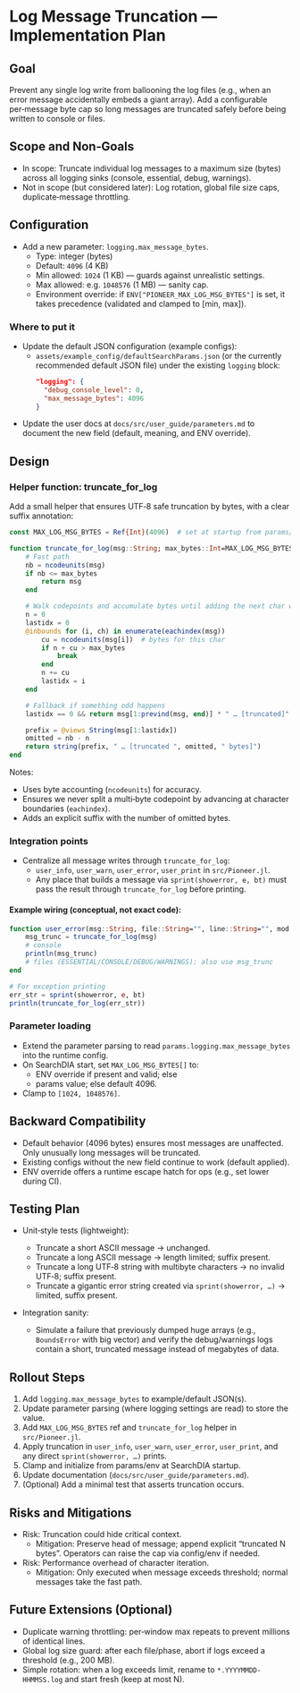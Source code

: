 # Log Message Truncation — Implementation Plan

## Goal

Prevent any single log write from ballooning the log files (e.g., when an error message accidentally embeds a giant array). Add a configurable per‑message byte cap so long messages are truncated safely before being written to console or files.

## Scope and Non‑Goals

- In scope: Truncate individual log messages to a maximum size (bytes) across all logging sinks (console, essential, debug, warnings).
- Not in scope (but considered later): Log rotation, global file size caps, duplicate‑message throttling.

## Configuration

- Add a new parameter: `logging.max_message_bytes`.
  - Type: integer (bytes)
  - Default: `4096` (4 KB)
  - Min allowed: `1024` (1 KB) — guards against unrealistic settings.
  - Max allowed: e.g. `1048576` (1 MB) — sanity cap.
  - Environment override: if `ENV["PIONEER_MAX_LOG_MSG_BYTES"]` is set, it takes precedence (validated and clamped to [min, max]).

### Where to put it

- Update the default JSON configuration (example configs):
  - `assets/example_config/defaultSearchParams.json` (or the currently recommended default JSON file) under the existing `logging` block:
    ```json
    "logging": {
      "debug_console_level": 0,
      "max_message_bytes": 4096
    }
    ```
- Update the user docs at `docs/src/user_guide/parameters.md` to document the new field (default, meaning, and ENV override).

## Design

### Helper function: truncate_for_log

Add a small helper that ensures UTF‑8 safe truncation by bytes, with a clear suffix annotation:

```julia
const MAX_LOG_MSG_BYTES = Ref{Int}(4096)  # set at startup from params/env

function truncate_for_log(msg::String; max_bytes::Int=MAX_LOG_MSG_BYTES[])
    # Fast path
    nb = ncodeunits(msg)
    if nb <= max_bytes
        return msg
    end

    # Walk codepoints and accumulate bytes until adding the next char would exceed max_bytes
    n = 0
    lastidx = 0
    @inbounds for (i, ch) in enumerate(eachindex(msg))
        cu = ncodeunits(msg[i])  # bytes for this char
        if n + cu > max_bytes
            break
        end
        n += cu
        lastidx = i
    end

    # Fallback if something odd happens
    lastidx == 0 && return msg[1:prevind(msg, end)] * " … [truncated]"

    prefix = @views String(msg[1:lastidx])
    omitted = nb - n
    return string(prefix, " … [truncated ", omitted, " bytes]")
end
```

Notes:
- Uses byte accounting (`ncodeunits`) for accuracy.
- Ensures we never split a multi‑byte codepoint by advancing at character boundaries (`eachindex`).
- Adds an explicit suffix with the number of omitted bytes.

### Integration points

- Centralize all message writes through `truncate_for_log`:
  - `user_info`, `user_warn`, `user_error`, `user_print` in `src/Pioneer.jl`.
  - Any place that builds a message via `sprint(showerror, e, bt)` must pass the result through `truncate_for_log` before printing.

#### Example wiring (conceptual, not exact code):

```julia
function user_error(msg::String, file::String="", line::String="", mod::String="")
    msg_trunc = truncate_for_log(msg)
    # console
    println(msg_trunc)
    # files (ESSENTIAL/CONSOLE/DEBUG/WARNINGS): also use msg_trunc
end

# For exception printing
err_str = sprint(showerror, e, bt)
println(truncate_for_log(err_str))
```

### Parameter loading

- Extend the parameter parsing to read `params.logging.max_message_bytes` into the runtime config.
- On SearchDIA start, set `MAX_LOG_MSG_BYTES[]` to:
  - ENV override if present and valid; else
  - params value; else default 4096.
- Clamp to `[1024, 1048576]`.

## Backward Compatibility

- Default behavior (4096 bytes) ensures most messages are unaffected. Only unusually long messages will be truncated.
- Existing configs without the new field continue to work (default applied).
- ENV override offers a runtime escape hatch for ops (e.g., set lower during CI).

## Testing Plan

- Unit‑style tests (lightweight):
  - Truncate a short ASCII message → unchanged.
  - Truncate a long ASCII message → length limited; suffix present.
  - Truncate a long UTF‑8 string with multibyte characters → no invalid UTF‑8; suffix present.
  - Truncate a gigantic error string created via `sprint(showerror, …)` → limited, suffix present.

- Integration sanity:
  - Simulate a failure that previously dumped huge arrays (e.g., `BoundsError` with big vector) and verify the debug/warnings logs contain a short, truncated message instead of megabytes of data.

## Rollout Steps

1. Add `logging.max_message_bytes` to example/default JSON(s).
2. Update parameter parsing (where logging settings are read) to store the value.
3. Add `MAX_LOG_MSG_BYTES` ref and `truncate_for_log` helper in `src/Pioneer.jl`.
4. Apply truncation in `user_info`, `user_warn`, `user_error`, `user_print`, and any direct `sprint(showerror, …)` prints.
5. Clamp and initialize from params/env at SearchDIA startup.
6. Update documentation (`docs/src/user_guide/parameters.md`).
7. (Optional) Add a minimal test that asserts truncation occurs.

## Risks and Mitigations

- Risk: Truncation could hide critical context.
  - Mitigation: Preserve head of message; append explicit “truncated N bytes”. Operators can raise the cap via config/env if needed.
- Risk: Performance overhead of character iteration.
  - Mitigation: Only executed when message exceeds threshold; normal messages take the fast path.

## Future Extensions (Optional)

- Duplicate warning throttling: per‑window max repeats to prevent millions of identical lines.
- Global log size guard: after each file/phase, abort if logs exceed a threshold (e.g., 200 MB).
- Simple rotation: when a log exceeds limit, rename to `*.YYYYMMDD-HHMMSS.log` and start fresh (keep at most N).

